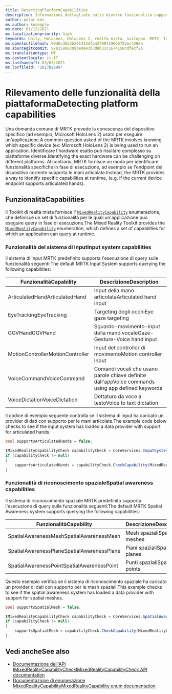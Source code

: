 ```yaml
---
title: DetectingPlatformCapabilities
description: Informazioni dettagliate sulle diverse funzionalità supportate da MRTK
author: polar-kev
ms.author: kesemple
ms.date: 01/12/2021
ms.localizationpriority: high
keywords: Unity, HoloLens, HoloLens 2, realtà mista, sviluppo, MRTK, funzionalità,
ms.openlocfilehash: 00d6cd822b261413d4b4270041966675bec4280a
ms.sourcegitcommit: 97815006c09be0a43b3d9b33c1674150cdfecf2b
ms.translationtype: MT
ms.contentlocale: it-IT
ms.lasthandoff: 03/03/2021
ms.locfileid: "101782699"
---
```

# <a name="detecting-platform-capabilities"></a><span data-ttu-id="ade48-104">Rilevamento delle funzionalità della piattaforma</span><span class="sxs-lookup"><span data-stu-id="ade48-104">Detecting platform capabilities</span></span>

<span data-ttu-id="ade48-105">Una domanda comune di MRTK prevede la conoscenza del dispositivo specifico (ad esempio, Microsoft HoloLens 2) usato per eseguire un'applicazione.</span><span class="sxs-lookup"><span data-stu-id="ade48-105">A common question asked of the MRTK involves knowing which specific device (ex: Microsoft HoloLens 2) is being used to run an application.</span></span> <span data-ttu-id="ade48-106">Identificare l'hardware esatto può risultare complesso su piattaforme diverse.</span><span class="sxs-lookup"><span data-stu-id="ade48-106">Identifying the exact hardware can be challenging on different platforms.</span></span> <span data-ttu-id="ade48-107">Al contrario, MRTK fornisce un modo per identificare funzionalità specifiche in fase di esecuzione, ad esempio se l'endpoint del dispositivo corrente supporta le mani articolate.</span><span class="sxs-lookup"><span data-stu-id="ade48-107">Instead, the MRTK provides a way to identify specific capabilities at runtime, (e.g. if the current device endpoint supports articulated hands).</span></span>

## <a name="capabilities"></a><span data-ttu-id="ade48-108">Funzionalità</span><span class="sxs-lookup"><span data-stu-id="ade48-108">Capabilities</span></span>

<span data-ttu-id="ade48-109">Il Toolkit di realtà mista fornisce l' [`MixedRealityCapability`](xref:Microsoft.MixedReality.Toolkit.MixedRealityCapability) enumerazione, che definisce un set di funzionalità per le quali un'applicazione può eseguire query in fase di esecuzione.</span><span class="sxs-lookup"><span data-stu-id="ade48-109">The Mixed Reality Toolkit provides the [`MixedRealityCapability`](xref:Microsoft.MixedReality.Toolkit.MixedRealityCapability) enumeration, which defines a set of capabilities for which an application can query at runtime.</span></span>

### <a name="input-system-capabilities"></a><span data-ttu-id="ade48-110">Funzionalità del sistema di input</span><span class="sxs-lookup"><span data-stu-id="ade48-110">Input system capabilities</span></span>

<span data-ttu-id="ade48-111">Il sistema di input MRTK predefinito supporta l'esecuzione di query sulle funzionalità seguenti:</span><span class="sxs-lookup"><span data-stu-id="ade48-111">The default MRTK Input System supports querying the following capabilities:</span></span>

| <span data-ttu-id="ade48-112">Funzionalità</span><span class="sxs-lookup"><span data-stu-id="ade48-112">Capability</span></span> | <span data-ttu-id="ade48-113">Descrizione</span><span class="sxs-lookup"><span data-stu-id="ade48-113">Description</span></span> |
|---|---|
| <span data-ttu-id="ade48-114">ArticulatedHand</span><span class="sxs-lookup"><span data-stu-id="ade48-114">ArticulatedHand</span></span> | <span data-ttu-id="ade48-115">Input della mano articolata</span><span class="sxs-lookup"><span data-stu-id="ade48-115">Articulated hand input</span></span> |
| <span data-ttu-id="ade48-116">EyeTracking</span><span class="sxs-lookup"><span data-stu-id="ade48-116">EyeTracking</span></span> | <span data-ttu-id="ade48-117">Targeting degli occhi</span><span class="sxs-lookup"><span data-stu-id="ade48-117">Eye gaze targeting</span></span> |
| <span data-ttu-id="ade48-118">GGVHand</span><span class="sxs-lookup"><span data-stu-id="ade48-118">GGVHand</span></span> | <span data-ttu-id="ade48-119">Sguardo-movimento-input della mano vocale</span><span class="sxs-lookup"><span data-stu-id="ade48-119">Gaze-Gesture-Voice hand input</span></span> |
| <span data-ttu-id="ade48-120">MotionController</span><span class="sxs-lookup"><span data-stu-id="ade48-120">MotionController</span></span> | <span data-ttu-id="ade48-121">Input del controller di movimento</span><span class="sxs-lookup"><span data-stu-id="ade48-121">Motion controller input</span></span> |
| <span data-ttu-id="ade48-122">VoiceCommand</span><span class="sxs-lookup"><span data-stu-id="ade48-122">VoiceCommand</span></span> | <span data-ttu-id="ade48-123">Comandi vocali che usano parole chiave definite dall'app</span><span class="sxs-lookup"><span data-stu-id="ade48-123">Voice commands using app defined keywords</span></span> |
| <span data-ttu-id="ade48-124">VoiceDictation</span><span class="sxs-lookup"><span data-stu-id="ade48-124">VoiceDictation</span></span> | <span data-ttu-id="ade48-125">Dettatura da voce a testo</span><span class="sxs-lookup"><span data-stu-id="ade48-125">Voice to text dictation</span></span> |

<span data-ttu-id="ade48-126">Il codice di esempio seguente controlla se il sistema di input ha caricato un provider di dati con supporto per le mani articolate.</span><span class="sxs-lookup"><span data-stu-id="ade48-126">The example code below checks to see if the input system has loaded a data provider with support for articulated hands.</span></span>

```c#
bool supportsArticulatedHands = false;

IMixedRealityCapabilityCheck capabilityCheck = CoreServices.InputSystem as IMixedRealityCapabilityCheck;
if (capabilityCheck != null)
{
    supportsArticulatedHands = capabilityCheck.CheckCapability(MixedRealityCapability.ArticulatedHand);
}
```

### <a name="spatial-awareness-capabilities"></a><span data-ttu-id="ade48-127">Funzionalità di riconoscimento spaziale</span><span class="sxs-lookup"><span data-stu-id="ade48-127">Spatial awareness capabilities</span></span>

<span data-ttu-id="ade48-128">Il sistema di riconoscimento spaziale MRTK predefinito supporta l'esecuzione di query sulle funzionalità seguenti:</span><span class="sxs-lookup"><span data-stu-id="ade48-128">The default MRTK Spatial Awareness system supports querying the following capabilities:</span></span>

| <span data-ttu-id="ade48-129">Funzionalità</span><span class="sxs-lookup"><span data-stu-id="ade48-129">Capability</span></span> | <span data-ttu-id="ade48-130">Descrizione</span><span class="sxs-lookup"><span data-stu-id="ade48-130">Description</span></span> |
|---|---|
| <span data-ttu-id="ade48-131">SpatialAwarenessMesh</span><span class="sxs-lookup"><span data-stu-id="ade48-131">SpatialAwarenessMesh</span></span> | <span data-ttu-id="ade48-132">Mesh spaziali</span><span class="sxs-lookup"><span data-stu-id="ade48-132">Spatial meshes</span></span> |
| <span data-ttu-id="ade48-133">SpatialAwarenessPlane</span><span class="sxs-lookup"><span data-stu-id="ade48-133">SpatialAwarenessPlane</span></span> | <span data-ttu-id="ade48-134">Piani spaziali</span><span class="sxs-lookup"><span data-stu-id="ade48-134">Spatial planes</span></span> |
| <span data-ttu-id="ade48-135">SpatialAwarenessPoint</span><span class="sxs-lookup"><span data-stu-id="ade48-135">SpatialAwarenessPoint</span></span> | <span data-ttu-id="ade48-136">Punti spaziali</span><span class="sxs-lookup"><span data-stu-id="ade48-136">Spatial points</span></span> |

<span data-ttu-id="ade48-137">Questo esempio verifica se il sistema di riconoscimento spaziale ha caricato un provider di dati con supporto per le mesh spaziali.</span><span class="sxs-lookup"><span data-stu-id="ade48-137">This example checks to see if the spatial awareness system has loaded a data provider with support for spatial meshes.</span></span>

```c#
bool supportsSpatialMesh = false;

IMixedRealityCapabilityCheck capabilityCheck = CoreServices.SpatialAwarenessSystem as IMixedRealityCapabilityCheck;
if (capabilityCheck != null)
{
    supportsSpatialMesh = capabilityCheck.CheckCapability(MixedRealityCapability.SpatialAwarenessMesh);
}
```

## <a name="see-also"></a><span data-ttu-id="ade48-138">Vedi anche</span><span class="sxs-lookup"><span data-stu-id="ade48-138">See also</span></span>

- [<span data-ttu-id="ade48-139">Documentazione dell'API IMixedRealityCapabilityCheck</span><span class="sxs-lookup"><span data-stu-id="ade48-139">IMixedRealityCapabilityCheck API documentation</span></span>](xref:Microsoft.MixedReality.Toolkit.IMixedRealityCapabilityCheck)
- [<span data-ttu-id="ade48-140">Documentazione di enumerazione MixedRealityCapability</span><span class="sxs-lookup"><span data-stu-id="ade48-140">MixedRealityCapability enum documentation</span></span>](xref:Microsoft.MixedReality.Toolkit.MixedRealityCapability)
